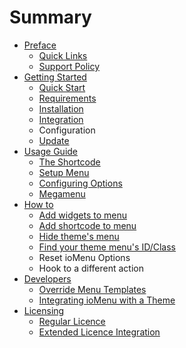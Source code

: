 # Summary

* [Preface](README.md)
   * [Quick Links](preface/quick_links.md)
   * [Support Policy](preface/support_policy.md)
* [Getting Started](getting-started/README.md)
   * [Quick Start](getting-started/quick_start.md)
   * [Requirements](getting-started/requirements.md)
   * [Installation](getting-started/installation.md)
   * [Integration](getting-started/integration.md)
   * Configuration
   * [Update](getting-started/update.md)
* [Usage Guide](usage-guide/README.md)
   * [The Shortcode](usage-guide/the_shortcode.md)
   * [Setup Menu](usage-guide/setup_menu.md)
   * [Configuring Options](usage-guide/configuring_options.md)
   * [Megamenu](usage-guide/megamenu.md)
* [How to](how-to/README.md)
   * [Add widgets to menu](how-to/add_widgets_to_menu.md)
   * [Add shortcode to menu](how-to/add_shortcode_to_menu.md)
   * [Hide theme's menu](how-to/hide_themes_menu.md)
   * [Find your theme menu's ID/Class](find_your_theme_menus_idclass.md)
   * Reset ioMenu Options
   * Hook to a different action
* [Developers](developers/README.md)
   * [Override Menu Templates](developers/override_menu_templates.md)
   * [Integrating ioMenu with a Theme](developers/integrating_iomenu_with_a_theme.md)
* [Licensing](licensing/README.md)
   * [Regular Licence](licensing/regular_licence.md)
   * [Extended Licence Integration](licensing/extended_licence_integration.md)

